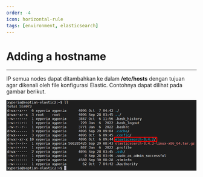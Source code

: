 ```yaml
---
order: -4
icon: horizontal-rule
tags: [environment, elasticsearch]
---
```

# Adding a hostname
---

IP semua nodes dapat ditambahkan ke dalam **/etc/hosts** dengan tujuan agar dikenali oleh file konfigurasi Elastic. Contohnya dapat dilihat pada gambar berikut.

![](../static/images/2.png)